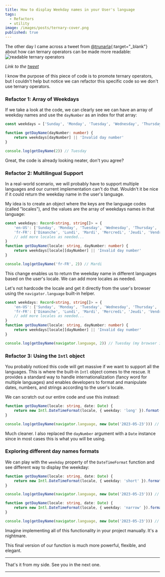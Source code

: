 ```yaml
---
title: How to display Weekday names in your User's language
tags:
  - Refactors
  - utility
image: /images/posts/ternary-cover.png
published: true
---
```


The other day I came across a tweet from [@trunarla](https://twitter.com/trunarla){:target="_blank"} about how can ternary operators can be made more readable:
![readable ternary operators](https://dev-to-uploads.s3.amazonaws.com/uploads/articles/ucjelyyfgigmzvab2czi.png)

_Link to the [tweet](https://twitter.com/trunarla/status/1661132581642076160?t=mRg5ukz3PsHW0gCSwTs9Pw&s=19)_

I know the purpose of this piece of code is to promote ternary operators, but I couldn't help but notice we can refactor this specific code so we don't use ternary operators.


### Refactor 1: Array of Weekdays
If we take a look at the code, we can clearly see we can have an array of weekday names and use the `dayNumber` as an index for that array:

```ts
const weekdays = ['Sunday', 'Monday', 'Tuesday', 'Wednesday', 'Thursday', 'Friday', 'Saturday']

function getDayName(dayNumber: number) {
    return weekdays[dayNumber] || 'Invalid day number'
}

console.log(getDayName(2)) // Tuesday
```

Great, the code is already looking neater, don't you agree?

### Refactor 2: Multilingual Support
In a real-world scenario, we will probably have to support multiple languages and our current implementation can't do that. Wouldn't it be nice if it could return the weekday name in the user's language.

My idea is to create an object where the keys are the language codes (called "locales"), and the values are the array of weekdays names in that language:

```ts
const weekdays: Record<string, string[]> = {
    'en-US': ['Sunday', 'Monday', 'Tuesday', 'Wednesday', 'Thursday', 'Friday', 'Saturday'],
    'fr-FR': ['Dimanche', 'Lundi', 'Mardi', 'Mercredi', 'Jeudi', 'Vendredi', 'Samedi'],
    // add more locales as needed...
}
function getDayName(locale: string, dayNumber: number) {
    return weekdays[locale][dayNumber] || 'Invalid day number'
}

console.log(getDayName('fr-FR', 2)) // Mardi
```

This change enables us to return the weekday name in different languages based on the user's locale. We can add more locales as needed.

Let's not hardcode the locale and get it directly from the user's browser using the `navigator.language` built-in helper.

```ts
const weekdays: Record<string, string[]> = {
    'en-US': ['Sunday', 'Monday', 'Tuesday', 'Wednesday', 'Thursday', 'Friday', 'Saturday'],
    'fr-FR': ['Dimanche', 'Lundi', 'Mardi', 'Mercredi', 'Jeudi', 'Vendredi', 'Samedi'],
    // add more locales as needed...
}
function getDayName(locale: string, dayNumber: number) {
    return weekdays[locale][dayNumber] || 'Invalid day number'
}

console.log(getDayName(navigator.language, 2)) // Tuesday (my browser is in English)
```

### Refactor 3: Using the `Intl` object
You probably noticed this code will get massive if we want to support all the languages. This is where the built-in `Intl` object comes to the rescue. It provides a standard way to handle internationalization (fancy word for multiple languages) and enables developers to format and manipulate dates, numbers, and strings according to the user's locale.


We can scratch out our entire code and use this instead:

```ts
function getDayName(locale: string, date: Date) {
    return new Intl.DateTimeFormat(locale, { weekday: 'long' }).format(date)
}

console.log(getDayName(navigator.language, new Date('2023-05-23'))) // Monday
```

Much cleaner. I also replaced the `dayNumber` argument with a `Date` instance since in most cases this is what you will be using.

### Exploring different day names formats
We can play with the `weekday` property of the `DateTimeFormat` function and see different way to display the weekday:

```ts
function getDayName(locale: string, date: Date) {
    return new Intl.DateTimeFormat(locale, { weekday: 'short' }).format(date)
}

console.log(getDayName(navigator.language, new Date('2023-05-23'))) // Mon
```

```ts
function getDayName(locale: string, date: Date) {
    return new Intl.DateTimeFormat(locale, { weekday: 'narrow' }).format(date)
}

console.log(getDayName(navigator.language, new Date('2023-05-23'))) // M
```

Imagine implementing all of this functionality in your project manually. It's a nightmare.



This final version of our function is much more powerful, flexible, and elegant.

---

That's it from my side. See you in the next one.

---

[//]: # (Twitter: [Ionel Lupu]&#40;https://twitter.com/ionelLupu_&#41;)
[//]: # (Website: [ionel-lupu.com]&#40;https://ionel-lupu.com&#41;)
[//]: # (Twitter at [@TypetronWeb]&#40;https://twitter.com/TypetronWeb&#41;)
[//]: # (Come and leave a question on [Reddit]&#40;https://www.reddit.com/r/typetron&#41;)
[//]: # (Join [the Facebook]&#40;https://www.facebook.com/Typetron-662589810876633/&#41; group)
[//]: # (Let's talk on [Slack]&#40;https://typetron.slack.com&#41;)
